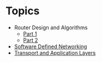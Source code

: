# Topics
- Router Design and Algorithms
    - [Part 1](CN/routerDesign1.md)
    - [Part 2](CN/routerDesign2.md)
- [Software Defined Networking](CN/sdn1.md)
- [Transport and Application Layers](CN/transportAppLayers.md)